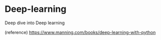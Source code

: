 # Deep-learning
Deep dive into Deep learning

(reference) https://www.manning.com/books/deep-learning-with-python

